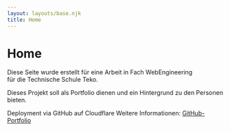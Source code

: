 ```yaml
---
layout: layouts/base.njk
title: Home
---
```


# Home

Diese Seite wurde erstellt für eine Arbeit in Fach WebEngineering  
für die Technische Schule Teko.

Dieses Projekt soll als Portfolio dienen und ein Hintergrund zu den Personen bieten.

Deployment via GitHub auf Cloudflare
Weitere Informationen:
[GitHub-Portfolio](https://github.com/dasabnormale/Portfolio)
